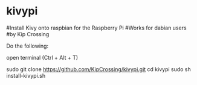 # kivypi
#Install Kivy onto raspbian for the Raspberry Pi
#Works for dabian users
#by Kip Crossing


Do the following:

open terminal (Ctrl + Alt + T)

sudo git clone https://github.com/KipCrossing/kivypi.git
cd kivypi
sudo sh install-kivypi.sh

